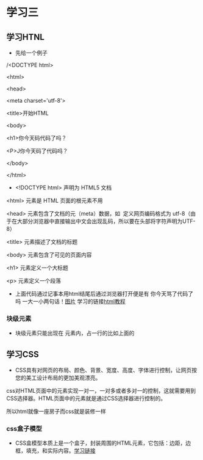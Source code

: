 # 学习三
## 学习HTNL
* 先给一个例子


/<!DOCTYPE html>\<DOCTYPE html>

\<html>

 \<head>
 
 \<meta charset='utf-8'>
 
 \<title>开始HTML</title>
 
 </head>
 
 \<body>
 

 \<h1>你今天码代码了吗？</h1>

\<P>J你今天码了代码吗？

 \</body>
 
\</html>

* \<!DOCTYPE html> 声明为 HTML5 文档

\<html> 元素是 HTML 页面的根元素不用
  
\<head> 元素包含了文档的元（meta）数据，如 <meta charset="utf-8"> 定义网页编码格式为 utf-8（由于在大部分浏览器中直接输出中文会出现乱码，所以要在头部将字符声明为UTF-8）

\<title> 元素描述了文档的标题

\<body> 元素包含了可见的页面内容

\<h1> 元素定义一个大标题

\<p> 元素定义一个段落

* 上面代码通过记事本用html结尾后通过浏览器打开便是有 你今天骂了代码了吗 一大一小两句话！[图片](C:\Users\86182\Desktop)   学习的链接[html教程](https://blog.csdn.net/zong596568821xp/article/details/83277729?ops_request_misc=%257B%2522request%255Fid%2522%253A%2522163601509416780357244705%2522%252C%2522scm%2522%253A%252220140713.130102334..%2522%257D&request_id=163601509416780357244705&biz_id=0&utm_medium=distribute.pc_search_result.none-task-blog-2~all~sobaiduend~default-1-83277729.pc_search_result_control_group&utm_term=html%E9%9B%B6%E5%9F%BA%E7%A1%80%E5%85%A5%E9%97%A8&spm=1018.2226.3001.4187)

### 块级元素

* 块级元素只能出现在 <body> 元素内，占一行的比如上面的<p>
## 学习CSS
* CSS具有对网页的布局、颜色、背景、宽度、高度、字体进行控制，让网页按您的美工设计布局的更加美观漂亮。
 
 css对HTML页面中的元素实现一对一，一对多或者多对一的控制，这就需要用到CSS选择器。HTML页面中的元素就是通过CSS选择器进行控制的。

所以html就像一座房子而css就是装修一样
 ### css盒子模型
 
 * CSS盒模型本质上是一个盒子，封装周围的HTML元素，它包括：边距，边框，填充，和实际内容。[学习链接](https://www.runoob.com/css/css-boxmodel.html)
